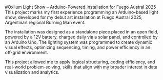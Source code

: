 #Oxilum Light Show – Arduino-Powered Installation for Fuego Austral 2025
This project marks my first experience programming an Arduino-based light show, developed for my debut art installation at Fuego Austral 2025, Argentina’s regional Burning Man event.

The installation was designed as a standalone piece placed in an open field, powered by a 12V battery, charged daily via a solar panel, and controlled by an Arduino Uno. The lighting system was programmed to create dynamic visual effects, optimizing sequencing, timing, and power efficiency in an off-grid environment.

This project allowed me to apply logical structuring, coding efficiency, and real-world problem-solving, skills that align with my broader interest in data visualization and analytics.
